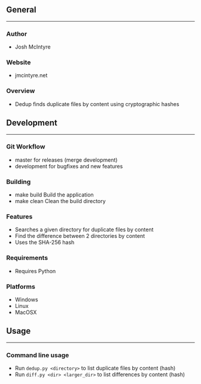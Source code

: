 ## General
____________

### Author
* Josh McIntyre

### Website
* jmcintyre.net

### Overview
*  Dedup finds duplicate files by content using cryptographic hashes

## Development
________________

### Git Workflow
* master for releases (merge development)
* development for bugfixes and new features

### Building
* make build
Build the application
* make clean
Clean the build directory

### Features
* Searches a given directory for duplicate files by content
* Find the difference between 2 directories by content
* Uses the SHA-256 hash

### Requirements
* Requires Python

### Platforms
* Windows
* Linux
* MacOSX

## Usage
____________

### Command line usage
* Run `dedup.py <directory>` to list duplicate files by content (hash)
* Run `diff.py <dir> <larger_dir>` to list differences by content (hash)

